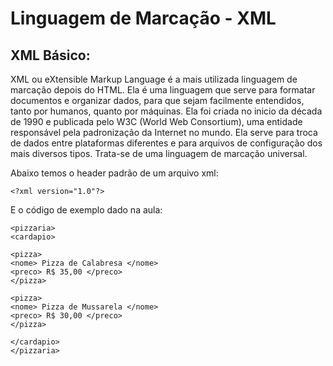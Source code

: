 # Linguagem de Marcação - XML

## XML Básico:

XML ou eXtensible Markup Language é a mais utilizada linguagem de marcação depois do HTML.
Ela é uma linguagem que serve para formatar documentos e organizar dados, para que sejam facilmente entendidos, tanto por humanos, quanto por máquinas.
Ela foi criada no inicio da década de 1990 e publicada pelo W3C (World Web Consortium), uma entidade responsável pela padronização da Internet no mundo.
Ela serve para troca de dados entre plataformas diferentes e para arquivos de configuração dos mais diversos tipos.
Trata-se de uma linguagem de marcação universal.



Abaixo temos o header padrão de um arquivo xml:

```
<?xml version="1.0"?>
```

E o código de exemplo dado na aula:
```
<pizzaria>
<cardapio>

<pizza>
<nome> Pizza de Calabresa </nome>
<preco> R$ 35,00 </preco>
</pizza>

<pizza>
<nome> Pizza de Mussarela </nome>
<preco> R$ 30,00 </preco>
</pizza>

</cardapio>
</pizzaria>
```
